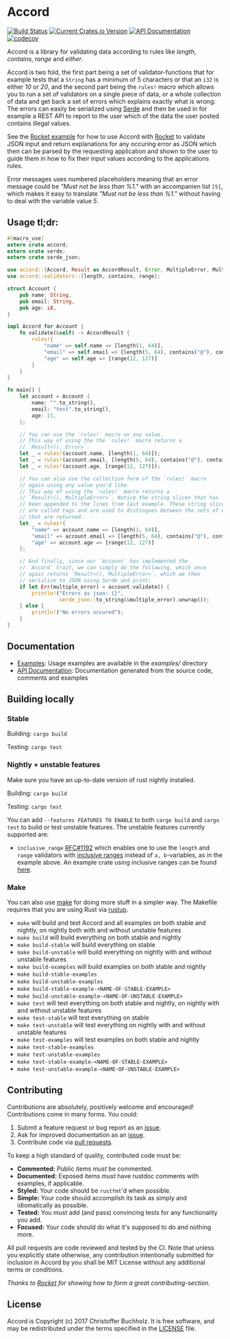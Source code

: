 # Accord

[![Build Status](https://travis-ci.org/ChrisBuchholz/accord.svg?branch=master)](https://travis-ci.org/ChrisBuchholz/accord)
[![Current Crates.io Version](https://img.shields.io/crates/v/accord.svg)](https://crates.io/crates/accord)
[![API Documentation](https://docs.rs/accord/badge.svg)](https://docs.rs/accord)
[![codecov](https://codecov.io/gh/ChrisBuchholz/accord/branch/master/graph/badge.svg)](https://codecov.io/gh/ChrisBuchholz/accord)

[contribute]: #Contributing
[conservative_impl_trait]: https://github.com/rust-lang/rfcs/blob/master/text/1522-conservative-impl-trait.md

Accord is a library for validating data according to rules like *length*, *contains*, *range* and *either*.

Accord is two fold, the first part being a set of validator-functions that
for example tests that a `String` has a minimum of 5 characters or that an `i32`
is either *10* or *20*, and the second part being the `rules!` macro which allows you
to run a set of validators on a single piece of data, or a whole collection of data
and get back a set of errors which explains exactly what is wrong. The errors can
easily be serialized using [Serde] and then be used in for example a REST API to
report to the user which of the data the user posted contains illegal values.

See the [Rocket example] for how to use Accord with [Rocket] to validate JSON input
and return explanations for any occuring error as JSON which then can be
parsed by the requesting application and shown to the user to guide them in
how to fix their input values according to the applications rules.

Error messages uses numbered placeholders meaning that an error message could
be *"Must not be less than %1."* with an accompanien list `[5]`, which makes
it easy to translate *"Must not be less than %1."* without having to deal with the
variable value *5*.

[Serde]: https://serde.rs
[Rocket]: https://rocket.rs
[Rocket example]: https://github.com/ChrisBuchholz/accord/tree/master/examples/unstable/rocket

## Usage tl;dr:

```rust
#[macro_use]
extern crate accord;
extern crate serde;
extern crate serde_json;

use accord::{Accord, Result as AccordResult, Error, MultipleError, MultipleInvalid};
use accord::validators::{length, contains, range};

struct Account {
    pub name: String,
    pub email: String,
    pub age: i8,
}

impl Accord for Account {
    fn validate(&self) -> AccordResult {
        rules!{
            "name" => self.name => [length(1, 64)],
            "email" => self.email => [length(5, 64), contains("@"), contains(".")],
            "age" => self.age => [range(12, 127)]
        }
    }
}

fn main() {
    let account = Account {
        name: "".to_string(),
        email: "test".to_string(),
        age: 11,
    };

    // You can use the `rules!` macro on any value.
    // This way of using the the `rules!` macro returns a
    // `Result<(), Error>`.
    let _ = rules!(account.name, [length(1, 64)]);
    let _ = rules!(account.email, [length(5, 64), contains("@"), contains(".")]);
    let _ = rules!(account.age, [range(12, 127)]);

    // You can also use the collection form of the `rules!` macro
    // again using any value you'd like.
    // This way of using the `rules!` macro returns a
    // `Result<(), MultipleError>`. Notice the string slices that has
    // been appended to the lines from last example. These string slices
    // are called tags and are used to distingues between the sets of errors
    // that are returned.
    let _ = rules!{
        "name" => account.name => [length(1, 64)],
        "email" => account.email => [length(5, 64), contains("@"), contains(".")],
        "age" => account.age => [range(12, 127)]
    };

    // And finally, since our `Account` has implemented the
    // `Accord` trait, we can simply do the following, which once
    // again returns `Result<(), MultipleError>`, which we then
    // serialize to JSON using Serde and print:
    if let Err(multiple_error) = account.validate() {
        println!("Errors as json: {}",
                 serde_json::to_string(&multiple_error).unwrap());
    } else {
        println!("No errors occured");
    }
}
```

## Documentation

* [Examples]: Usage examples are available in the *examples/* directory
* [API Documentation]: Documentation generated from the source code, comments and examples

[examples]: https://github.com/ChrisBuchholz/accord/tree/master/examples
[API Documentation]: https://docs.rs/accord

## Building locally

### Stable

Building: `cargo build`

Testing: `cargo test`

### Nightly + unstable features

Make sure you have an up-to-date version of rust nightly installed.

Building: `cargo build`

Testing: `cargo test`

You can add `--features FEATURES TO ENABLE` to both `cargo build` and `cargo test` to build or test unstable features. The unstable features currently supported are:

* `inclusive_range` [RFC#1192] which enables one to use the `length` and `range` validators with [inclusive ranges] instead of `a, b`-variables, as in the example above. An example crate using inclusive ranges can be found [here][inclusive_range_example].

[RFC#1192]: https://github.com/rust-lang/rfcs/blob/master/text/1192-inclusive-ranges.md
[inclusive ranges]: https://doc.rust-lang.org/std/ops/enum.RangeInclusive.html
[inclusive_range_example]: https://github.com/ChrisBuchholz/accord/tree/master/examples/unstable/json

### Make

You can also use [make] for doing more stuff in a simpler way. The Makefile
requires that you are using Rust via [rustup].

[make]: https://www.gnu.org/software/make/
[rustup]: https://www.rustup.rs

* `make` will build and test Accord and all examples on both stable and nightly, on nightly both with and without unstable features
* `make build` will build everything on both stable and nightly
* `make build-stable` will build everything on stable
* `make build-unstable` will build everything on nightly with and without unstable features
* `make build-examples` will build examples on both stable and nightly
* `make build-stable-examples`
* `make build-unstable-examples`
* `make build-stable-example-<NAME-OF-STABLE-EXAMPLE>`
* `make build-unstable-example-<NAME-OF-UNSTABLE-EXAMPLE>`
* `make test` will test everything on both stable and nightly, on nightly with and without unstable features
* `make test-stable` will test everything on stable
* `make test-unstable` will test everything on nightly with and without unstable features
* `make test-examples` will test examples on both stable and nightly
* `make test-stable-examples`
* `make test-unstable-examples`
* `make test-stable-example-<NAME-OF-STABLE-EXAMPLE>`
* `make test-unstable-example-<NAME-OF-UNSTABLE-EXAMPLE>`

## Contributing

Contributions are absolutely, positively welcome and encouraged! Contributions
come in many forms. You could:

1. Submit a feature request or bug report as an [issue][issues].
2. Ask for improved documentation as an [issue][issues].
3. Contribute code via [pull requests][pulls].

[issues]: https://github.com/ChrisBuchholz/accord/issues
[pulls]: https://github.com/ChrisBuchholz/accord/pulls

To keep a high standard of quality, contributed code must be:

  * **Commented:** Public items _must_ be commented.
  * **Documented:** Exposed items _must_ have rustdoc comments with
    examples, if applicable.
  * **Styled:** Your code should be `rustfmt`'d when possible.
  * **Simple:** Your code should accomplish its task as simply and
     idiomatically as possible.
  * **Tested:** You must add (and pass) convincing tests for any functionality you add.
  * **Focused:** Your code should do what it's supposed to do and nothing more.

All pull requests are code reviewed and tested by the CI. Note that unless you
explicitly state otherwise, any contribution intentionally submitted for
inclusion in Accord by you shall be MIT License without any additional terms or conditions.

*Thanks to [Rocket][rocket-contrib] for showing how to form a great contributing-section.*

[rocket-contrib]: https://github.com/SergioBenitez/Rocket/blob/master/README.md#contributing

## License

Accord is Copyright (c) 2017 Christoffer Buchholz. It is free software, and
may be redistributed under the terms specified in the [LICENSE] file.

[LICENSE]: /LICENSE



